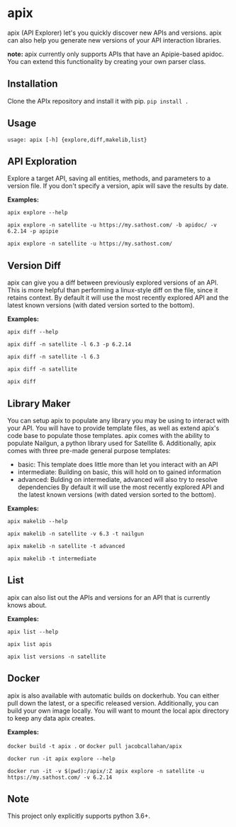 # apix
apix (API Explorer) let's you quickly discover new APIs and versions.
apix can also help you generate new versions of your API interaction libraries.

**note:** apix currently only supports APIs that have an Apipie-based apidoc.
You can extend this functionality by creating your own parser class.

Installation
------------
Clone the APIx repository and install it with pip.
```pip install .```


Usage
-----
```usage: apix [-h] {explore,diff,makelib,list}```

API Exploration
---------------
Explore a target API, saving all entities, methods, and parameters to a version file.
If you don't specify a version, apix will save the results by date.

**Examples:**

```apix explore --help```

```apix explore -n satellite -u https://my.sathost.com/ -b apidoc/ -v 6.2.14 -p apipie```

```apix explore -n satellite -u https://my.sathost.com/```

Version Diff
------------
apix can give you a diff between previously explored versions of an API.
This is more helpful than performing a linux-style diff on the file, since it retains context.
By default it will use the most recently explored API and the latest known versions (with dated version sorted to the bottom).

**Examples:**

```apix diff --help```

```apix diff -n satellite -l 6.3 -p 6.2.14```

```apix diff -n satellite -l 6.3```

```apix diff -n satellite```

```apix diff```

Library Maker
-------------
You can setup apix to populate any library you may be using to interact with your API.
You will have to provide template files, as well as extend apix's code base to populate those templates.
apix comes with the ability to populate Nailgun, a python library used for Satellite 6.
Additionally, apix comes with three pre-made general purpose templates:
 - basic: This template does little more than let you interact with an API
 - intermediate: Building on basic, this will hold on to gained information
 - advanced: Bulding on intermediate, advanced will also try to resolve dependencies
By default it will use the most recently explored API and the latest known versions (with dated version sorted to the bottom).

**Examples:**

```apix makelib --help```

```apix makelib -n satellite -v 6.3 -t nailgun```

```apix makelib -n satellite -t advanced```

```apix makelib -t intermediate```


List
----
apix can also list out the APIs and versions for an API that is currently knows about.

**Examples:**

```apix list --help```

```apix list apis```

```apix list versions -n satellite```

Docker
------
apix is also available with automatic builds on dockerhub.
You can either pull down the latest, or a specific released version.
Additionally, you can build your own image locally. You will want to mount the local apix directory to keep any data apix creates.

**Examples:**

```docker build -t apix .```
or
```docker pull jacobcallahan/apix```

```docker run -it apix explore --help```

```docker run -it -v $(pwd):/apix/:Z apix explore -n satellite -u https://my.sathost.com/ -v 6.2.14```

Note
----
This project only explicitly supports python 3.6+.


